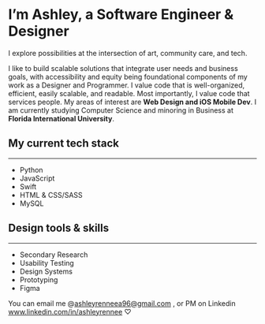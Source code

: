 # I’m Ashley, a Software Engineer & Designer

I explore possibilities at the intersection of art, community care, and tech. 

I like to build scalable solutions that integrate user needs and business goals, with accessibility and equity being foundational components of my work as a Designer and Programmer. I value code that is well-organized, efficient, easily scalable, and readable. Most importantly, I value code that services people.
My areas of interest are **Web Design and iOS Mobile Dev**.
I am currently studying Computer Science and minoring in Business at **Florida International University**. 

## My current tech stack
---
- Python
- JavaScript
- Swift
- HTML & CSS/SASS
- MySQL

## Design tools & skills
---
- Secondary Research
- Usability Testing
- Design Systems
- Prototyping 
- Figma

You can email me @ashleyrenneea96@gmail.com , or PM on Linkedin www.linkedin.com/in/ashleyrennee ♡
